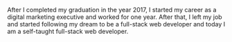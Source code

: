After I completed my graduation in the year 2017, I started my career as a digital marketing executive and worked for one year. After that, I left my job and started following my dream to be a full-stack web developer and today I am a self-taught full-stack web developer.
